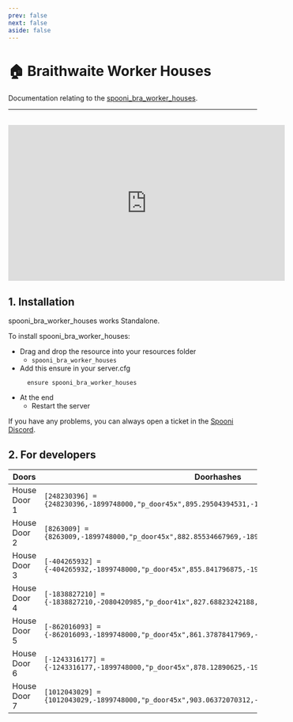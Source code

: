 ```yaml
---
prev: false
next: false
aside: false
---
```


# 🏠 Braithwaite Worker Houses
Documentation relating to the [spooni_bra_worker_houses](https://spooni-mapping.tebex.io/package/6220788).

___
<br>
<iframe width="560" height="315" src="https://www.youtube.com/embed/crGDF0divu4?si=6rOKllGPii7IgDuR" frameborder="0" allow="accelerometer; autoplay; clipboard-write; encrypted-media; gyroscope; picture-in-picture; web-share" referrerpolicy="strict-origin-when-cross-origin" allowfullscreen></iframe>

## 1. Installation
spooni_bra_worker_houses works Standalone.  

To install spooni_bra_worker_houses:
- Drag and drop the resource into your resources folder
  - `spooni_bra_worker_houses`
- Add this ensure in your server.cfg
  ```
    ensure spooni_bra_worker_houses
  ```
- At the end
  - Restart the server

If you have any problems, you can always open a ticket in the [Spooni Discord](https://discord.gg/spooni).

## 2. For developers
| Doors                     | Doorhashes
|---------------------------|----------------------------------------------------------------------------------|
| House Door 1              | `[248230396] = {248230396,-1899748000,"p_door45x",895.29504394531,-1866.9221191406,42.668830871582}`
| House Door 2              | `[8263009] = {8263009,-1899748000,"p_door45x",882.85534667969,-1898.3395996094,44.891021728516}`
| House Door 3              | `[-404265932] = {-404265932,-1899748000,"p_door45x",855.841796875,-1906.373046875,43.547096252441}`
| House Door 4              | `[-1838827210] = {-1838827210,-2080420985,"p_door41x",827.68823242188,-1910.8227539062,41.596488952637}`
| House Door 5              | `[-862016093] = {-862016093,-1899748000,"p_door45x",861.37878417969,-1926.9470214844,43.95719909668}`
| House Door 6              | `[-1243316177] = {-1243316177,-1899748000,"p_door45x",878.12890625,-1930.5822753906,45.57347869873}`
| House Door 7              | `[1012043029] = {1012043029,-1899748000,"p_door45x",903.06372070312,-1925.1613769531,45.319175720215}`

